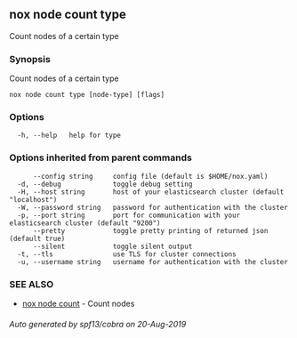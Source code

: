 ## nox node count type

Count nodes of a certain type

### Synopsis

Count nodes of a certain type

```
nox node count type [node-type] [flags]
```

### Options

```
  -h, --help   help for type
```

### Options inherited from parent commands

```
      --config string     config file (default is $HOME/nox.yaml)
  -d, --debug             toggle debug setting
  -H, --host string       host of your elasticsearch cluster (default "localhost")
  -W, --password string   password for authentication with the cluster
  -p, --port string       port for communication with your elasticsearch cluster (default "9200")
      --pretty            toggle pretty printing of returned json (default true)
      --silent            toggle silent output
  -t, --tls               use TLS for cluster connections
  -u, --username string   username for authentication with the cluster
```

### SEE ALSO

* [nox node count](nox_node_count.md)	 - Count nodes

###### Auto generated by spf13/cobra on 20-Aug-2019
